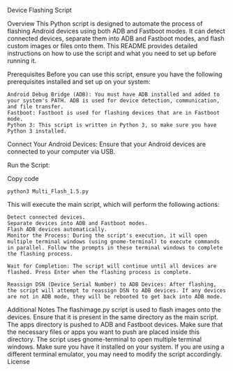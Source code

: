 Device Flashing Script

Overview
This Python script is designed to automate the process of flashing Android devices using both ADB and Fastboot modes. It can detect connected devices, separate them into ADB and Fastboot modes, and flash custom images or files onto them. This README provides detailed instructions on how to use the script and what you need to set up before running it.

Prerequisites
Before you can use this script, ensure you have the following prerequisites installed and set up on your system:

```
Android Debug Bridge (ADB): You must have ADB installed and added to your system's PATH. ADB is used for device detection, communication, and file transfer.
Fastboot: Fastboot is used for flashing devices that are in Fastboot mode.
Python 3: This script is written in Python 3, so make sure you have Python 3 installed.
```


Connect Your Android Devices: Ensure that your Android devices are connected to your computer via USB.

Run the Script:

Copy code
```
python3 Multi_Flash_1.5.py

```

This will execute the main script, which will perform the following actions:

```
Detect connected devices.
Separate devices into ADB and Fastboot modes.
Flash ADB devices automatically.
Monitor the Process: During the script's execution, it will open multiple terminal windows (using gnome-terminal) to execute commands in parallel. Follow the prompts in these terminal windows to complete the flashing process.

Wait for Completion: The script will continue until all devices are flashed. Press Enter when the flashing process is complete.

Reassign DSN (Device Serial Number) to ADB Devices: After flashing, the script will attempt to reassign DSN to ADB devices. If any devices are not in ADB mode, they will be rebooted to get back into ADB mode.
```
Additional Notes
The flashimage.py script is used to flash images onto the devices. Ensure that it is present in the same directory as the main script.
The apps directory is pushed to ADB and Fastboot devices. Make sure that the necessary files or apps you want to push are placed inside this directory.
The script uses gnome-terminal to open multiple terminal windows. Make sure you have it installed on your system. If you are using a different terminal emulator, you may need to modify the script accordingly.
License



